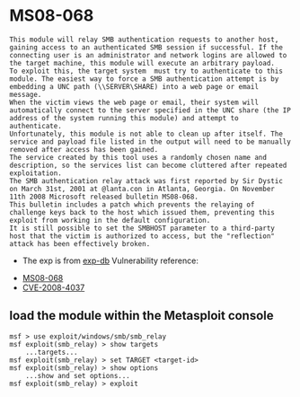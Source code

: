# MS08-068

```
This module will relay SMB authentication requests to another host, gaining access to an authenticated SMB session if successful. If the connecting user is an administrator and network logins are allowed to the target machine, this module will execute an arbitrary payload. 
To exploit this, the target system	must try to	authenticate to this module. The easiest way to force a SMB authentication attempt is by embedding a UNC path (\\SERVER\SHARE) into a web page or email message. 
When the victim views the web page or email, their system will automatically connect to the server specified in the UNC share (the IP address of the system running this module) and attempt to authenticate. 
Unfortunately, this module is not able to clean up after itself. The service and payload file listed in the output will need to be manually removed after access has been gained. 
The service created by this tool uses a randomly chosen name and description, so the services list can become cluttered after repeated exploitation. 
The SMB authentication relay attack was first reported by Sir Dystic on March 31st, 2001 at @lanta.con in Atlanta, Georgia. On November 11th 2008 Microsoft released bulletin MS08-068. 
This bulletin includes a patch which prevents the relaying of challenge keys back to the host which issued them, preventing this exploit from working in the default configuration. 
It is still possible to set the SMBHOST parameter to a third-party host that the victim is authorized to access, but the "reflection" attack has been effectively broken.
```
  
- The exp is from [exp-db](https://www.exploit-db.com/exploits/20/)
Vulnerability reference:
 * [MS08-068](https://technet.microsoft.com/zh-cn/zh/library/security/ms08-068)
 * [CVE-2008-4037](http://cve.mitre.org/cgi-bin/cvename.cgi?name=CVE-2008-4037)


## load the module within the Metasploit console
```
msf > use exploit/windows/smb/smb_relay
msf exploit(smb_relay) > show targets
    ...targets...
msf exploit(smb_relay) > set TARGET <target-id>
msf exploit(smb_relay) > show options
    ...show and set options...
msf exploit(smb_relay) > exploit
    
```





